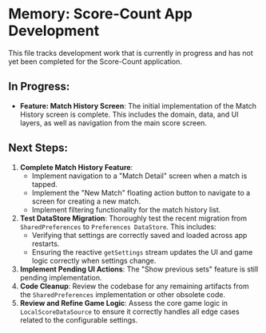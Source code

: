 # Memory: Score-Count App Development

This file tracks development work that is currently in progress and has not yet been completed for the Score-Count application.

## In Progress:

*   **Feature: Match History Screen**: The initial implementation of the Match History screen is complete. This includes the domain, data, and UI layers, as well as navigation from the main score screen.

## Next Steps:

1.  **Complete Match History Feature**:
    *   Implement navigation to a "Match Detail" screen when a match is tapped.
    *   Implement the "New Match" floating action button to navigate to a screen for creating a new match.
    *   Implement filtering functionality for the match history list.
2.  **Test DataStore Migration**: Thoroughly test the recent migration from `SharedPreferences` to `Preferences DataStore`. This includes:
    *   Verifying that settings are correctly saved and loaded across app restarts.
    *   Ensuring the reactive `getSettings` stream updates the UI and game logic correctly when settings change.
3.  **Implement Pending UI Actions**: The "Show previous sets" feature is still pending implementation.
4.  **Code Cleanup**: Review the codebase for any remaining artifacts from the `SharedPreferences` implementation or other obsolete code.
5.  **Review and Refine Game Logic**: Assess the core game logic in `LocalScoreDataSource` to ensure it correctly handles all edge cases related to the configurable settings.
